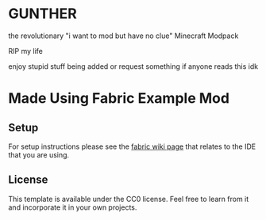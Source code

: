 GUNTHER
=======

the revolutionary "i want to mod but have no clue" Minecraft Modpack

RIP my life

enjoy stupid stuff being added or request something if anyone reads this idk


# Made Using Fabric Example Mod

## Setup

For setup instructions please see the [fabric wiki page](https://fabricmc.net/wiki/tutorial:setup) that relates to the IDE that you are using.

## License

This template is available under the CC0 license. Feel free to learn from it and incorporate it in your own projects.
